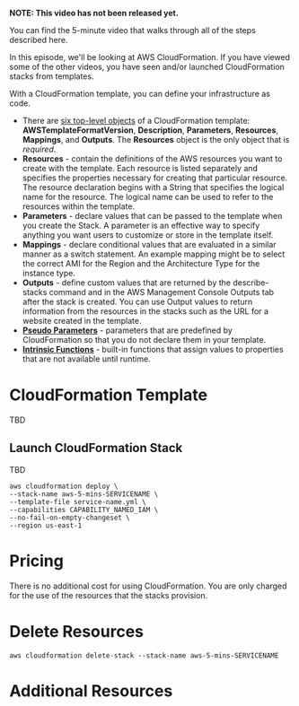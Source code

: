 **NOTE: This video has not been released yet.**

You can find the 5-minute video that walks through all of the steps described here. 

In this episode, we'll be looking at AWS CloudFormation. If you have viewed some of the other videos, you have seen and/or launched CloudFormation stacks from templates.

With a CloudFormation template, you can define your infrastructure as code. 

* There are [six top-level objects](https://docs.aws.amazon.com/AWSCloudFormation/latest/UserGuide/template-anatomy.html) of a CloudFormation template: **AWSTemplateFormatVersion**, **Description**, **Parameters**, **Resources**, **Mappings**, and **Outputs**. The **Resources** object is the only object that is *required*.
* **Resources** - contain the definitions of the AWS resources you want to create with the template. Each resource is listed separately and specifies the properties necessary for creating that particular resource. The resource declaration begins with a String that specifies the logical name for the resource. The logical name can be used to refer to the resources within the template.
* **Parameters** - declare values that can be passed to the template when you create the Stack. A parameter is an effective way to specify anything you want users to customize or store in the template itself.
* **Mappings** - declare conditional values that are evaluated in a similar manner as a switch statement. An example mapping might be to select the correct AMI for the Region and the Architecture Type for the instance type.
* **Outputs** - define custom values that are returned by the describe-stacks command and in the AWS Management Console Outputs tab after the stack is created. You can use Output values to return information from the resources in the stacks such as the URL for a website created in the template.
* **[Pseudo Parameters](https://docs.aws.amazon.com/AWSCloudFormation/latest/UserGuide/pseudo-parameter-reference.html)** - parameters that are predefined by CloudFormation so that you do not declare them in your template.
* **[Intrinsic Functions](https://docs.aws.amazon.com/AWSCloudFormation/latest/UserGuide/intrinsic-function-reference.html)** - built-in functions that assign values to properties that are not available until runtime.

# CloudFormation Template
TBD


## Launch CloudFormation Stack

TBD

```
aws cloudformation deploy \
--stack-name aws-5-mins-SERVICENAME \
--template-file service-name.yml \
--capabilities CAPABILITY_NAMED_IAM \
--no-fail-on-empty-changeset \
--region us-east-1
```

# Pricing
There is no additional cost for using CloudFormation. You are only charged for the use of the resources that the stacks provision. 

# Delete Resources

```
aws cloudformation delete-stack --stack-name aws-5-mins-SERVICENAME
```

# Additional Resources